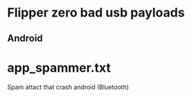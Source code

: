 # Flipper zero bad usb payloads

## Android
# app_spammer.txt
Spam attact that crash android
(Bluetooth)
